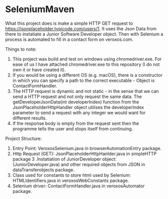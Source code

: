 # SeleniumMaven

What this project does is make a simple HTTP GET request to https://jsonplaceholder.typicode.com/users/1. It uses the Json Data from there to instatiate a Junior Software Developer
object. Then with Selenium a process is automated to fill in a contact form on veroxos.com.

Things to note:
1. This project was build and test on windows using chromedriver.exe. For ease of us I have attached chromedriver.exe to this repository (I do not own it or have created it).
2. If you would be using a different OS (e.g. macOS), there is a constructor in which you can specify a path to the correct executable - Object is ContactFormHandler.
3. The HTTP request is dynamic and not static - in the sense that we can send a HTTP request and not only request the same data. The getDeveloperJsonData(int developerIndex)
   function from the JsonPlaceholderHttpHandler object utilises the developerIndex parameter to send a request with any integer we would want for different results.
4. If the response body is empty from the request sent then the programme tells the user and stops itself from continuing.

Project Structure:
1. Entry Point: VeroxosSelenium.java in browserAutomationEntry package.
2. Http Request (GET): JsonPlaceholderHttpHanlder.java in simpleHTTP package
3 .Instatiation of JuniorDeveloper object: (JuniorDeveloper.java) and other required objects from JSON in dataTransferobjects package.
4. Class used for constants to store html used by Selenium: HTMLIdentifiers.java in veroxosWebConstants package.
5. Selenium driver: ContactFormHandler.java in veroxosAutomator package.
